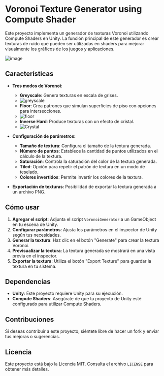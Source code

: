 # Voronoi Texture Generator using Compute Shader

Este proyecto implementa un generador de texturas Voronoi utilizando Compute Shaders en Unity. La función principal de este generador es crear texturas de ruido que pueden ser utilizadas en shaders para mejorar visualmente los gráficos de los juegos y aplicaciones.

![image](https://github.com/user-attachments/assets/4e1dc1c8-8ff0-4155-8bd6-9f714bbdc7ec)

## Características

- **Tres modos de Voronoi**: 
  - **Greyscale**: Genera texturas en escala de grises.
  - ![greyscale](https://github.com/user-attachments/assets/6a68cc20-c160-45a7-9ca8-898e786c0040)
  - **Floor**: Crea patrones que simulan superficies de piso con opciones para intersecciones.
  -  ![floor](https://github.com/user-attachments/assets/95d75369-7f26-408c-849d-4ddfcc30220e)
  - **Inverse Hard**: Produce texturas con un efecto de cristal.
  - ![Crystal](https://github.com/user-attachments/assets/0caa9b64-1e32-48b0-aee2-268f513af0a1)

- **Configuración de parámetros**:
  - **Tamaño de textura**: Configura el tamaño de la textura generada.
  - **Número de puntos**: Establece la cantidad de puntos utilizados en el cálculo de la textura.
  - **Saturación**: Controla la saturación del color de la textura generada.
  - **Tiled**: Opción para repetir el patrón de textura en un modo de teselado.
  - **Colores invertidos**: Permite invertir los colores de la textura.
  
- **Exportación de texturas**: Posibilidad de exportar la textura generada a un archivo PNG.

## Cómo usar

1. **Agregar el script**: Adjunta el script `VoronoiGenerator` a un GameObject en tu escena de Unity.
2. **Configurar parámetros**: Ajusta los parámetros en el inspector de Unity según tus necesidades.
3. **Generar la textura**: Haz clic en el botón "Generate" para crear la textura Voronoi.
4. **Previsualizar la textura**: La textura generada se mostrará en una vista previa en el inspector.
5. **Exportar la textura**: Utiliza el botón "Export Texture" para guardar la textura en tu sistema.

## Dependencias

- **Unity**: Este proyecto requiere Unity para su ejecución.
- **Compute Shaders**: Asegúrate de que tu proyecto de Unity esté configurado para utilizar Compute Shaders.

## Contribuciones

Si deseas contribuir a este proyecto, siéntete libre de hacer un fork y enviar tus mejoras o sugerencias.

## Licencia

Este proyecto está bajo la Licencia MIT. Consulta el archivo `LICENSE` para obtener más detalles.
